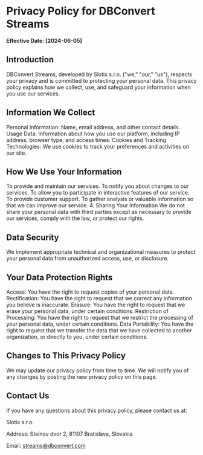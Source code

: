 
# Privacy Policy for DBConvert Streams

**Effective Date: [2024-06-05]**

## Introduction
DBConvert Streams, developed by Slotix s.r.o. ("we," "our," "us"), respects your privacy and is committed to protecting your personal data. This privacy policy explains how we collect, use, and safeguard your information when you use our services.

## Information We Collect

Personal Information: Name, email address, and other contact details.
Usage Data: Information about how you use our platform, including IP address, browser type, and access times.
Cookies and Tracking Technologies: We use cookies to track your preferences and activities on our site.

## How We Use Your Information

To provide and maintain our services.
To notify you about changes to our services.
To allow you to participate in interactive features of our service.
To provide customer support.
To gather analysis or valuable information so that we can improve our service.
4. Sharing Your Information
We do not share your personal data with third parties except as necessary to provide our services, comply with the law, or protect our rights.

## Data Security
We implement appropriate technical and organizational measures to protect your personal data from unauthorized access, use, or disclosure.

## Your Data Protection Rights

Access: You have the right to request copies of your personal data.
Rectification: You have the right to request that we correct any information you believe is inaccurate.
Erasure: You have the right to request that we erase your personal data, under certain conditions.
Restriction of Processing: You have the right to request that we restrict the processing of your personal data, under certain conditions.
Data Portability: You have the right to request that we transfer the data that we have collected to another organization, or directly to you, under certain conditions.

## Changes to This Privacy Policy
We may update our privacy policy from time to time. We will notify you of any changes by posting the new privacy policy on this page.

## Contact Us
If you have any questions about this privacy policy, please contact us at:

Slotix s.r.o.

Address: Steinov dvor 2, 81107 Bratislava, Slovakia 

Email: streams@dbconvert.com 
